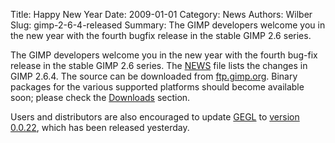 Title: Happy New Year
Date: 2009-01-01
Category: News
Authors: Wilber
Slug: gimp-2-6-4-released
Summary: The GIMP developers welcome you in the new year with the fourth bugfix release in the stable GIMP 2.6 series. 

The GIMP developers welcome you in the new year with the fourth bug-fix release in the stable GIMP 2.6 series. The [NEWS](http://developer.gimp.org/NEWS-2.6) file lists the changes in GIMP 2.6.4. The source can be downloaded from [ftp.gimp.org](http://gimp.org/downloads/#mirrors). Binary packages for the various supported platforms should become available soon; please check the [Downloads](http://gimp.org/downloads/) section.

Users and distributors are also encouraged to update [GEGL](http://gegl.org/) to [version 0.0.22](https://web.archive.org/web/20090401053718/https://lists.xcf.berkeley.edu/lists/gegl-developer/2008-December/000936.html), which has been released yesterday. 